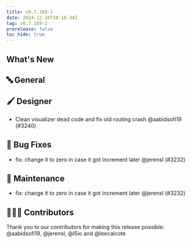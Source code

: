 ```yaml
---
title: v0.7.169-2
date: 2024-12-16T10:16:34Z
tag: v0.7.169-2
prerelease: false
toc_hide: true
---
```


## What's New
## 🔤 General
## 🖌️ Designer

- Clean visualizer dead code and fix old routing crash @aabidsofi19 (#3240)

## 🐛 Bug Fixes

- fix: change it to zero in case it got increment later @jerensl (#3232)

## 🧰 Maintenance

- fix: change it to zero in case it got increment later @jerensl (#3232)

## 👨🏽‍💻 Contributors

Thank you to our contributors for making this release possible:
@aabidsofi19, @jerensl, @l5io and @leecalcote
